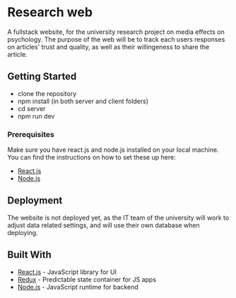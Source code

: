 # Research web

A fullstack website, for the university research project on media effects on psychology. 
The purpose of the web will be to track each users responses on articles' trust and quality, as well as their willingeness to share the article.  

## Getting Started

* clone the repository
* npm install (in both server and client folders)
* cd server
* npm run dev

### Prerequisites

Make sure you have react.js and node.js installed on your local machine. 
You can find the instructions on how to set these up here: 


* [React.js](https://reactjs.org/) 
* [Node.js](https://nodejs.org/en/) 


## Deployment

The website is not deployed yet, as the IT team of the university will work to adjust data related settings, and will use their own database when deploying. 

## Built With

* [React.js](https://reactjs.org/) - JavaScript library for UI
* [Redux](https://redux.js.org/) - Predictable state container for JS apps
* [Node.js](https://nodejs.org/en/) - JavaScript runtime for backend

